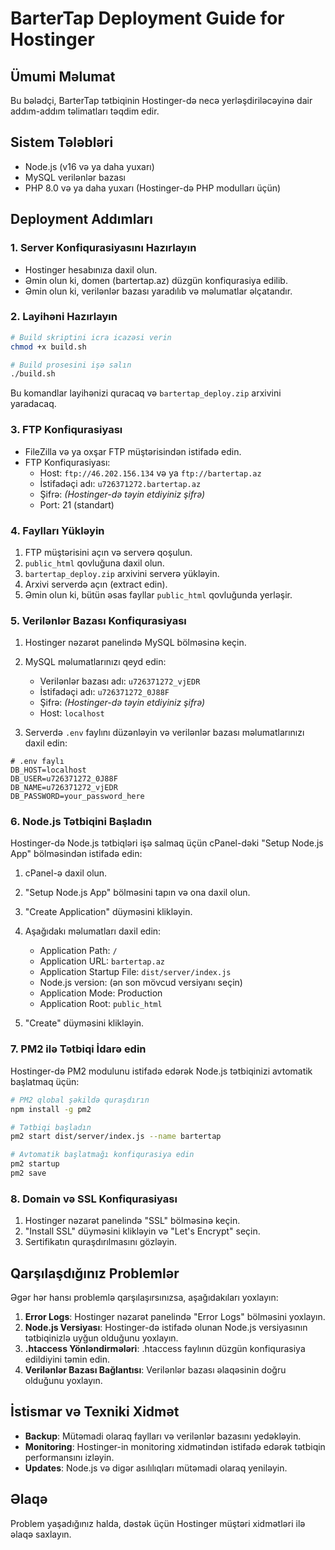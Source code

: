 # BarterTap Deployment Guide for Hostinger

## Ümumi Məlumat

Bu bələdçi, BarterTap tətbiqinin Hostinger-də necə yerləşdiriləcəyinə dair addım-addım təlimatları təqdim edir.

## Sistem Tələbləri

- Node.js (v16 və ya daha yuxarı)
- MySQL verilənlər bazası
- PHP 8.0 və ya daha yuxarı (Hostinger-də PHP modulları üçün)

## Deployment Addımları

### 1. Server Konfiqurasiyasını Hazırlayın

- Hostinger hesabınıza daxil olun.
- Əmin olun ki, domen (bartertap.az) düzgün konfiqurasiya edilib.
- Əmin olun ki, verilənlər bazası yaradılıb və məlumatlar əlçatandır.

### 2. Layihəni Hazırlayın

```bash
# Build skriptini icra icazəsi verin
chmod +x build.sh

# Build prosesini işə salın
./build.sh
```

Bu komandlar layihənizi quracaq və `bartertap_deploy.zip` arxivini yaradacaq.

### 3. FTP Konfiqurasiyası

- FileZilla və ya oxşar FTP müştərisindən istifadə edin.
- FTP Konfiqurasiyası:
  - Host: `ftp://46.202.156.134` və ya `ftp://bartertap.az`
  - İstifadəçi adı: `u726371272.bartertap.az`
  - Şifrə: _(Hostinger-də təyin etdiyiniz şifrə)_
  - Port: 21 (standart)

### 4. Faylları Yükləyin

1. FTP müştərisini açın və serverə qoşulun.
2. `public_html` qovluğuna daxil olun.
3. `bartertap_deploy.zip` arxivini serverə yükləyin.
4. Arxivi serverdə açın (extract edin).
5. Əmin olun ki, bütün əsas fayllar `public_html` qovluğunda yerləşir.

### 5. Verilənlər Bazası Konfiqurasiyası

1. Hostinger nəzarət panelində MySQL bölməsinə keçin.
2. MySQL məlumatlarınızı qeyd edin:
   - Verilənlər bazası adı: `u726371272_vjEDR`
   - İstifadəçi adı: `u726371272_0J88F`
   - Şifrə: _(Hostinger-də təyin etdiyiniz şifrə)_
   - Host: `localhost`

3. Serverdə `.env` faylını düzənləyin və verilənlər bazası məlumatlarınızı daxil edin:

```
# .env faylı
DB_HOST=localhost
DB_USER=u726371272_0J88F
DB_NAME=u726371272_vjEDR
DB_PASSWORD=your_password_here
```

### 6. Node.js Tətbiqini Başladın

Hostinger-də Node.js tətbiqləri işə salmaq üçün cPanel-dəki "Setup Node.js App" bölməsindən istifadə edin:

1. cPanel-ə daxil olun.
2. "Setup Node.js App" bölməsini tapın və ona daxil olun.
3. "Create Application" düyməsini klikləyin.
4. Aşağıdakı məlumatları daxil edin:
   - Application Path: `/`
   - Application URL: `bartertap.az` 
   - Application Startup File: `dist/server/index.js`
   - Node.js version: (ən son mövcud versiyanı seçin)
   - Application Mode: Production
   - Application Root: `public_html`

5. "Create" düyməsini klikləyin.

### 7. PM2 ilə Tətbiqi İdarə edin

Hostinger-də PM2 modulunu istifadə edərək Node.js tətbiqinizi avtomatik başlatmaq üçün:

```bash
# PM2 qlobal şəkildə quraşdırın
npm install -g pm2

# Tətbiqi başladın
pm2 start dist/server/index.js --name bartertap

# Avtomatik başlatmağı konfiqurasiya edin
pm2 startup
pm2 save
```

### 8. Domain və SSL Konfiqurasiyası

1. Hostinger nəzarət panelində "SSL" bölməsinə keçin.
2. "Install SSL" düyməsini klikləyin və "Let's Encrypt" seçin.
3. Sertifikatın quraşdırılmasını gözləyin.

## Qarşılaşdığınız Problemlər

Əgər hər hansı problemlə qarşılaşırsınızsa, aşağıdakıları yoxlayın:

1. **Error Logs**: Hostinger nəzarət panelində "Error Logs" bölməsini yoxlayın.
2. **Node.js Versiyası**: Hostinger-də istifadə olunan Node.js versiyasının tətbiqinizlə uyğun olduğunu yoxlayın.
3. **.htaccess Yönləndirmələri**: .htaccess faylının düzgün konfiqurasiya edildiyini təmin edin.
4. **Verilənlər Bazası Bağlantısı**: Verilənlər bazası əlaqəsinin doğru olduğunu yoxlayın.

## İstismar və Texniki Xidmət

- **Backup**: Mütəmadi olaraq faylları və verilənlər bazasını yedəkləyin.
- **Monitoring**: Hostinger-in monitoring xidmətindən istifadə edərək tətbiqin performansını izləyin.
- **Updates**: Node.js və digər asılılıqları mütəmadi olaraq yeniləyin.

## Əlaqə

Problem yaşadığınız halda, dəstək üçün Hostinger müştəri xidmətləri ilə əlaqə saxlayın.
